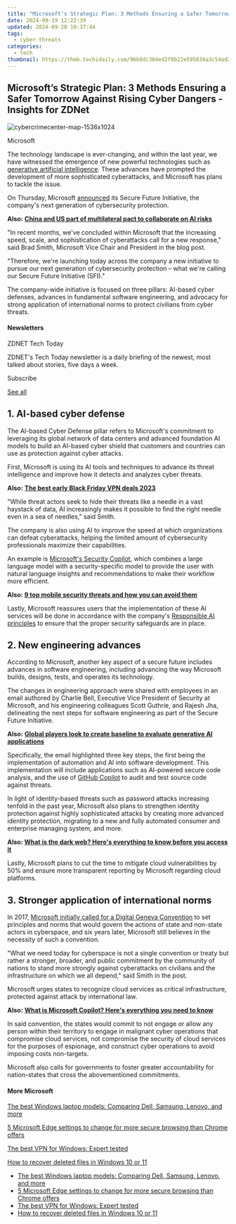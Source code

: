 ```yaml
---
title: "Microsoft’s Strategic Plan: 3 Methods Ensuring a Safer Tomorrow Against Rising Cyber Dangers - Insights for ZDNet"
date: 2024-09-19 12:22:39
updated: 2024-09-20 10:37:44
tags:
  - cyber-threats
categories:
  - tech
thumbnail: https://thmb.techidaily.com/96b0dc304ed2f0b22e595834a3c54ad25662873342662329d5363509351a52f0.jpg
---
```


## Microsoft’s Strategic Plan: 3 Methods Ensuring a Safer Tomorrow Against Rising Cyber Dangers - Insights for ZDNet

![cybercrimecenter-map-1536x1024](https://www.zdnet.com/a/img/resize/10d29b0a4bd89eecfd33519f3bf6cab07d9eb70d/2023/11/02/5e7bafb5-06a9-439e-984f-81fdadd516a1/cybercrimecenter-map-1536x1024.jpg?auto=webp&precrop=1536,863,x0,y75&width=1280)

Microsoft

The technology landscape is ever-changing, and within the last year, we have witnessed the emergence of new powerful technologies such as [generative artificial intelligence](https://www.zdnet.com/article/what-is-generative-ai-and-why-is-it-so-popular-heres-everything-you-need-to-know/). These advances have prompted the development of more sophisticated cyberattacks, and Microsoft has plans to tackle the issue. 

On Thursday, Microsoft [announced](https://blogs.microsoft.com/on-the-issues/2023/11/02/secure-future-initiative-sfi-cybersecurity-cyberattacks/) its Secure Future Initiative, the company's next generation of cybersecurity protection. 

**Also:** [**China and US part of multilateral pact to collaborate on AI risks**](https://www.zdnet.com/article/china-and-us-part-of-multilateral-pact-to-collaborate-on-ai-risks/)

"In recent months, we've concluded within Microsoft that the increasing speed, scale, and sophistication of cyberattacks call for a new response," said Brad Smith, Microsoft Vice Chair and President in the blog post. 

"Therefore, we're launching today across the company a new initiative to pursue our next generation of cybersecurity protection – what we're calling our Secure Future Initiative (SFI)."

The company-wide initiative is focused on three pillars: AI-based cyber defenses, advances in fundamental software engineering, and advocacy for strong application of international norms to protect civilians from cyber threats. 

#### Newsletters

ZDNET Tech Today

ZDNET's Tech Today newsletter is a daily briefing of the newest, most talked about stories, five days a week.

 Subscribe

[See all](https://www.zdnet.com/newsletters/)

## 1\. AI-based cyber defense

The AI-based Cyber Defense pillar refers to Microsoft's commitment to leveraging its global network of data centers and advanced foundation AI models to build an AI-based cyber shield that customers and countries can use as protection against cyber attacks.

First, Microsoft is using its AI tools and techniques to advance its threat intelligence and improve how it detects and analyzes cyber threats. 

**Also:** [**The best early Black Friday VPN deals 2023**](https://www.zdnet.com/article/the-best-early-black-friday-vpn-deals-2023/)

"While threat actors seek to hide their threats like a needle in a vast haystack of data, AI increasingly makes it possible to find the right needle even in a sea of needles," said Smith. 

The company is also using AI to improve the speed at which organizations can defeat cyberattacks, helping the limited amount of cybersecurity professionals maximize their capabilities. 

An example is [Microsoft's Security Copilot](https://www.zdnet.com/article/microsoft-security-copilot-harnesses-ai-to-give-superpowers-to-cybersecurity-fighters/), which combines a large language model with a security-specific model to provide the user with natural language insights and recommendations to make their workflow more efficient. 

**Also: [9 top mobile security threats and how you can avoid them](https://www.zdnet.com/article/9-top-mobile-security-threats-and-how-you-can-avoid-them/)**

Lastly, Microsoft reassures users that the implementation of these AI services will be done in accordance with the company's [Responsible AI principles](https://www.zdnet.com/article/microsoft-commits-to-supporting-customers-on-their-responsible-ai-journeys/) to ensure that the proper security safeguards are in place. 

## 2\. New engineering advances 

According to Microsoft, another key aspect of a secure future includes advances in software engineering, including advancing the way Microsoft builds, designs, tests, and operates its technology. 

The changes in engineering approach were shared with employees in an email authored by Charlie Bell, Executive Vice President of Security at Microsoft, and his engineering colleagues Scott Guthrie, and Rajesh Jha, delineating the next steps for software engineering as part of the Secure Future Initiative. 

**Also:** [**Global players look to create baseline to evaluate generative AI applications**](https://www.zdnet.com/article/global-players-look-to-create-baseline-to-evaluate-generative-ai-applications/)

Specifically, the email highlighted three key steps, the first being the implementation of automation and AI into software development. This implementation will include applications such as AI-powered secure code analysis, and the use of [GitHub Copilot](https://www.zdnet.com/article/microsoft-has-over-a-million-paying-github-copilot-users-ceo-nadella/) to audit and test source code against threats. 

In light of identity-based threats such as password attacks increasing tenfold in the past year, Microsoft also plans to strengthen identity protection against highly sophisticated attacks by creating more advanced identity protection, migrating to a new and fully automated consumer and enterprise managing system, and more. 

**Also: [What is the dark web? Here's everything to know before you access it](https://www.zdnet.com/article/what-is-the-dark-web-heres-everything-to-know-before-you-access-it/)**

Lastly, Microsoft plans to cut the time to mitigate cloud vulnerabilities by 50% and ensure more transparent reporting by Microsoft regarding cloud platforms. 

## 3\. Stronger application of international norms 

In 2017, [Microsoft initially called for a Digital Geneva Convention](https://www.zdnet.com/article/microsofts-brad-smith-calls-for-a-digital-geneva-convention/) to set principles and norms that would govern the actions of state and non-state actors in cyberspace, and six years later, Microsoft still believes in the necessity of such a convention. 

"What we need today for cyberspace is not a single convention or treaty but rather a stronger, broader, and public commitment by the community of nations to stand more strongly against cyberattacks on civilians and the infrastructure on which we all depend," said Smith in the post. 

Microsoft urges states to recognize cloud services as critical infrastructure, protected against attack by international law. 

**Also:** [**What is Microsoft Copilot? Here's everything you need to know**](https://www.zdnet.com/article/what-is-microsoft-copilot-heres-everything-you-need-to-know/)

In said convention, the states would commit to not engage or allow any person within their territory to engage in malignant cyber operations that compromise cloud services, not compromise the security of cloud services for the purposes of espionage, and construct cyber operations to avoid imposing costs non-targets. 

Microsoft also calls for governments to foster greater accountability for nation-states that cross the abovementioned commitments. 

#### More Microsoft

[The best Windows laptop models: Comparing Dell, Samsung, Lenovo, and more](https://www.zdnet.com/article/best-windows-laptop/ "The best Windows laptop models: Comparing Dell, Samsung, Lenovo, and more")

[5 Microsoft Edge settings to change for more secure browsing than Chrome offers](https://www.zdnet.com/article/5-microsoft-edge-settings-to-change-for-more-secure-browsing-than-chrome-offers/ "5 Microsoft Edge settings to change for more secure browsing than Chrome offers")

[The best VPN for Windows: Expert tested](https://www.zdnet.com/article/best-vpn-for-windows-pc/ "The best VPN for Windows: Expert tested")

[How to recover deleted files in Windows 10 or 11](https://www.zdnet.com/article/how-to-recover-deleted-files-in-windows-10-or-11/ "How to recover deleted files in Windows 10 or 11")

* [The best Windows laptop models: Comparing Dell, Samsung, Lenovo, and more](https://www.zdnet.com/article/best-windows-laptop/ "The best Windows laptop models: Comparing Dell, Samsung, Lenovo, and more")
* [5 Microsoft Edge settings to change for more secure browsing than Chrome offers](https://www.zdnet.com/article/5-microsoft-edge-settings-to-change-for-more-secure-browsing-than-chrome-offers/ "5 Microsoft Edge settings to change for more secure browsing than Chrome offers")
* [The best VPN for Windows: Expert tested](https://www.zdnet.com/article/best-vpn-for-windows-pc/ "The best VPN for Windows: Expert tested")
* [How to recover deleted files in Windows 10 or 11](https://www.zdnet.com/article/how-to-recover-deleted-files-in-windows-10-or-11/ "How to recover deleted files in Windows 10 or 11")

<ins class="adsbygoogle"
     style="display:block"
     data-ad-format="autorelaxed"
     data-ad-client="ca-pub-7571918770474297"
     data-ad-slot="1223367746"></ins>



<ins class="adsbygoogle"
     style="display:block"
     data-ad-client="ca-pub-7571918770474297"
     data-ad-slot="8358498916"
     data-ad-format="auto"
     data-full-width-responsive="true"></ins>
